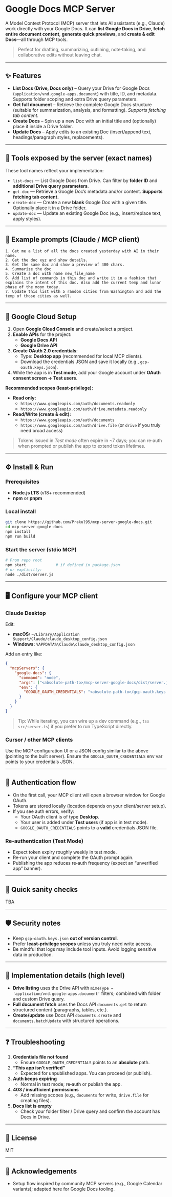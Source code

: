 # Google Docs MCP Server

A Model Context Protocol (MCP) server that lets AI assistants (e.g., Claude) work directly with your Google Docs. It can **list Google Docs in Drive**, **fetch entire document content**, **generate quick previews**, and **create & edit Docs**—all through MCP tools.

> Perfect for drafting, summarizing, outlining, note‑taking, and collaborative edits without leaving chat.

---

## ✨ Features

- **List Docs (Drive, Docs only)** – Query your Drive for Google Docs (`application/vnd.google-apps.document`) with title, ID, and metadata. Supports folder scoping and extra Drive query parameters.
- **Get full document** – Retrieve the complete Google Docs structure (suitable for summarization, analysis, and formatting). *Supports fetching tab content.*
- **Create Docs** – Spin up a new Doc with an initial title and (optionally) place it inside a Drive folder.
- **Update Docs** – Apply edits to an existing Doc (insert/append text, headings/paragraph styles, replacements).

---

## 🧰 Tools exposed by the server (exact names)

These tool names reflect your implementation:

- `list-docs` — List Google Docs from Drive. Can filter by **folder ID** and **additional Drive query parameters**.
- `get-doc` — Retrieve a Google Doc’s metadata and/or content. **Supports fetching tab content.**
- `create-doc` — Create a new **blank** Google Doc with a given title. Optionally place it in a Drive folder.
- `update-doc` — Update an existing Google Doc (e.g., insert/replace text, apply styles).


---

## 🧪 Example prompts (Claude / MCP client)

```text
1. Get me a list of all the docs created yesterday with AI in their name.
2. Get the doc xyz and show details.
3. Get the same doc and show a preview of 400 chars.
4. Summarize the doc
5. Create a doc with name new_file_name
6. Add list of commands in this doc and write it in a fashion that explains the intent of this doc. Also add the current temp and lunar phase of the moon today. 
7. Update this list with 5 random cities from Washington and add the temp of those cities as well.

```

---

## 🔐 Google Cloud Setup

1. Open **Google Cloud Console** and create/select a project.
2. **Enable APIs** for the project:
   - **Google Docs API**
   - **Google Drive API**
3. **Create OAuth 2.0 credentials**:
   - Type: **Desktop app** (recommended for local MCP clients).
   - Download the credentials JSON and save it locally (e.g., `gcp-oauth.keys.json`).
4. While the app is in **Test mode**, add your Google account under **OAuth consent screen → Test users**.

**Recommended scopes (least‑privilege):**
- **Read only:**
  - `https://www.googleapis.com/auth/documents.readonly`
  - `https://www.googleapis.com/auth/drive.metadata.readonly`
- **Read/Write (create & edit):**
  - `https://www.googleapis.com/auth/documents`
  - `https://www.googleapis.com/auth/drive.file` (or `drive` if you truly need broad access)

> Tokens issued in *Test mode* often expire in ~7 days; you can re‑auth when prompted or publish the app to extend token lifetimes.

---

## ⚙️ Install & Run

### Prerequisites
- **Node.js LTS** (v18+ recommended)
- **npm** or **pnpm**

### Local install
```bash
git clone https://github.com/Prakul95/mcp-server-google-docs.git
cd mcp-server-google-docs
npm install
npm run build
```

### Start the server (stdio MCP)
```bash
# From repo root
npm start             # if defined in package.json
# or explicitly:
node ./dist/server.js
```

---

## 🖥️ Configure your MCP client

### Claude Desktop
Edit:
- **macOS:** `~/Library/Application Support/Claude/claude_desktop_config.json`
- **Windows:** `%APPDATA%\Claude\claude_desktop_config.json`

Add an entry like:
```json
{
  "mcpServers": {
    "google-docs": {
      "command": "node",
      "args": ["<absolute-path-to>/mcp-server-google-docs/dist/server.js"],
      "env": {
        "GOOGLE_OAUTH_CREDENTIALS": "<absolute-path-to>/gcp-oauth.keys.json"
      }
    }
  }
}
```

> Tip: While iterating, you can wire up a dev command (e.g., `tsx src/server.ts`) if you prefer to run TypeScript directly.

### Cursor / other MCP clients
Use the MCP configuration UI or a JSON config similar to the above (pointing to the built server). Ensure the `GOOGLE_OAUTH_CREDENTIALS` env var points to your credentials JSON.

---

## 🔑 Authentication flow

- On the first call, your MCP client will open a browser window for Google OAuth.
- Tokens are stored locally (location depends on your client/server setup).
- If you see auth errors, verify:
  - Your OAuth client is of type **Desktop**.
  - Your user is added under **Test users** (if app is in test mode).
  - `GOOGLE_OAUTH_CREDENTIALS` points to a **valid** credentials JSON file.

### Re‑authentication (Test Mode)
- Expect token expiry roughly weekly in test mode.
- Re‑run your client and complete the OAuth prompt again.
- Publishing the app reduces re‑auth frequency (expect an “unverified app” banner).

---

## 🧪 Quick sanity checks

TBA

---

## 🛡️ Security notes

- Keep `gcp-oauth.keys.json` **out of version control**.
- Prefer **least‑privilege scopes** unless you truly need write access.
- Be mindful that logs may include tool inputs. Avoid logging sensitive data in production.

---

## 🧩 Implementation details (high level)

- **Drive listing** uses the Drive API with `mimeType = 'application/vnd.google-apps.document'` filters; combined with folder and custom Drive query.
- **Full document fetch** uses the Docs API `documents.get` to return structured content (paragraphs, tables, etc.).
- **Create/update** use Docs API `documents.create` and `documents.batchUpdate` with structured operations.

---

## ❓ Troubleshooting

1. **Credentials file not found**
   - Ensure `GOOGLE_OAUTH_CREDENTIALS` points to an **absolute** path.
2. **“This app isn’t verified”**
   - Expected for unpublished apps. You can proceed (or publish).
3. **Auth keeps expiring**
   - Normal in test mode; re‑auth or publish the app.
4. **403 / insufficient permissions**
   - Add missing scopes (e.g., `documents` for write, `drive.file` for creating files).
5. **Docs list is empty**
   - Check your folder filter / Drive query and confirm the account has Docs in Drive.

---

## 📄 License

MIT

---

## 🙌 Acknowledgements

- Setup flow inspired by community MCP servers (e.g., Google Calendar variants); adapted here for Google Docs tooling.
